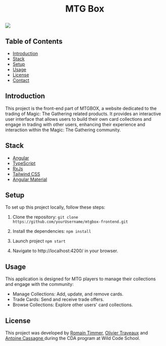 
# <p align="center">MTG Box</p>
![](https://i.postimg.cc/xC9j3SK0/mtg-background-5-fotor-2024062314112.png)
  
## Table of Contents
- [Introduction](#introduction)
- [Stack](#stack)
- [Setup](#setup)
- [Usage](#usage)
- [License](#license)
- [Contact](#contact)


## Introduction
This project is the front-end part of MTGBOX, a website dedicated to the trading of Magic: The Gathering related products. It provides an interactive user interface that allows users to build their own card collections and engage in trading with other users, enhancing their experience and interaction within the Magic: The Gathering community.




## Stack
- [Angular](https://https://www.angular.dev/)
- [TypeScript](https://www.typescriptlang.org/)
- [RxJs](https://www.https://www.rxjs.dev/)
- [Tailwind CSS](https://www.tailwindcss.com/)
- [Angular Material](https://www.material.angular.io//)


## Setup
To set up this project locally, follow these steps:

1. Clone the repository:
 `git clone https://github.com/yourUsername/mtgbox-frontend.git`

2. Install the dependencies:
`npm install`

3. Launch project 
`npm start`

4. Navigate to http://localhost:4200/ in your browser.



## Usage
This application is designed for MTG players to manage their collections and engage with the community:

- Manage Collections: Add, update, and remove cards.
- Trade Cards: Send and receive trade offers.
- Browse Collections: Explore other users' card collections.


##  License
This project was developed by [Romain Timmer](https://github.com/RtimmerGH), [Olivier Traveaux](https://github.com/oliviertraveaux)  and [Antoine Cassagne ](https://github.com/cassaga) during  the CDA program at Wild Code School.
        
        
        
